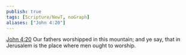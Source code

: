 ```yaml
---
publish: true
tags: [Scripture/NewT, noGraph]
aliases: ["John 4:20"]
---
```

[John 4:20](https://churchofjesuschrist.org/study/scriptures/nt/john/4?lang=eng&id=p20#p20) Our fathers worshipped in this mountain; and ye say, that in Jerusalem is the place where men ought to worship.

